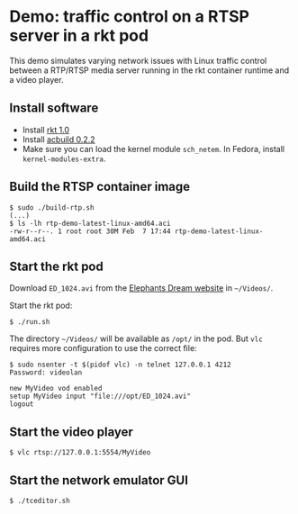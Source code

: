 # Demo: traffic control on a RTSP server in a rkt pod

This demo simulates varying network issues with Linux traffic control between a RTP/RTSP media server running in the rkt container runtime and a video player.

## Install software

- Install [rkt 1.0](https://github.com/coreos/rkt/releases/tag/v1.0.0)
- Install [acbuild 0.2.2](https://github.com/appc/acbuild/releases/tag/v0.2.2)
- Make sure you can load the kernel module `sch_netem`. In Fedora, install `kernel-modules-extra`.

## Build the RTSP container image

```
$ sudo ./build-rtp.sh
(...)
$ ls -lh rtp-demo-latest-linux-amd64.aci
-rw-r--r--. 1 root root 30M Feb  7 17:44 rtp-demo-latest-linux-amd64.aci

```

## Start the rkt pod

Download `ED_1024.avi` from the [Elephants Dream website](https://orange.blender.org/download/) in `~/Videos/`.

Start the rkt pod:
```
$ ./run.sh
```

The directory `~/Videos/` will be available as `/opt/` in the pod. But `vlc` requires more configuration to use the correct file:
```
$ sudo nsenter -t $(pidof vlc) -n telnet 127.0.0.1 4212
Password: videolan

new MyVideo vod enabled
setup MyVideo input "file:///opt/ED_1024.avi"
logout
```

## Start the video player

```
$ vlc rtsp://127.0.0.1:5554/MyVideo
```

## Start the network emulator GUI

```
$ ./tceditor.sh
```
